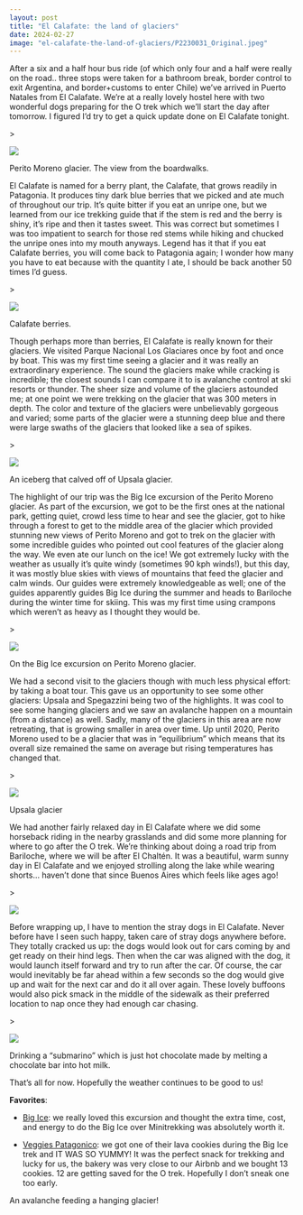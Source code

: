 ```yaml
---
layout: post
title: "El Calafate: the land of glaciers"
date: 2024-02-27
image: "el-calafate-the-land-of-glaciers/P2230031_Original.jpeg"
---
```


After a six and a half hour bus ride (of which only four and a half were really on the road.. three stops were taken for a bathroom break, border control to exit Argentina, and border+customs to enter Chile) we’ve arrived in Puerto Natales from El Calafate. We’re at a really lovely hostel here with two wonderful dogs preparing for the O trek which we’ll start the day after tomorrow. I figured I’d try to get a quick update done on El Calafate tonight. 

\>

![](assets/img/el-calafate-the-land-of-glaciers/P2230031_Original.jpg)

<figcaption>

Perito Moreno glacier. The view from the boardwalks.

</figcaption>

El Calafate is named for a berry plant, the Calafate, that grows readily in Patagonia. It produces tiny dark blue berries that we picked and ate much of throughout our trip. It’s quite bitter if you eat an unripe one, but we learned from our ice trekking guide that if the stem is red and the berry is shiny, it’s ripe and then it tastes sweet. This was correct but sometimes I was too impatient to search for those red stems while hiking and chucked the unripe ones into my mouth anyways. Legend has it that if you eat Calafate berries, you will come back to Patagonia again; I wonder how many you have to eat because with the quantity I ate, I should be back another 50 times I’d guess.

\>

![](assets/img/el-calafate-the-land-of-glaciers/P2230121_Original.jpg)

<figcaption>

Calafate berries.

</figcaption>

Though perhaps more than berries, El Calafate is really known for their glaciers. We visited Parque Nacional Los Glaciares once by foot and once by boat. This was my first time seeing a glacier and it was really an extraordinary experience. The sound the glaciers make while cracking is incredible; the closest sounds I can compare it to is avalanche control at ski resorts or thunder. The sheer size and volume of the glaciers astounded me; at one point we were trekking on the glacier that was 300 meters in depth. The color and texture of the glaciers were unbelievably gorgeous and varied; some parts of the glacier were a stunning deep blue and there were large swaths of the glaciers that looked like a sea of spikes.

\>

![](assets/img/el-calafate-the-land-of-glaciers/P2240025_Original.jpg)

<figcaption>

An iceberg that calved off of Upsala glacier.

</figcaption>

The highlight of our trip was the Big Ice excursion of the Perito Moreno glacier. As part of the excursion, we got to be the first ones at the national park, getting quiet, crowd less time to hear and see the glacier, got to hike through a forest to get to the middle area of the glacier which provided stunning new views of Perito Moreno and got to trek on the glacier with some incredible guides who pointed out cool features of the glacier along the way. We even ate our lunch on the ice! We got extremely lucky with the weather as usually it’s quite windy (sometimes 90 kph winds!), but this day, it was mostly blue skies with views of mountains that feed the glacier and calm winds. Our guides were extremely knowledgeable as well; one of the guides apparently guides Big Ice during the summer and heads to Bariloche during the winter time for skiing. This was my first time using crampons which weren’t as heavy as I thought they would be.

\>

![](assets/img/el-calafate-the-land-of-glaciers/20240223_142329_Original.jpg)

<figcaption>

On the Big Ice excursion on Perito Moreno glacier.

</figcaption>

We had a second visit to the glaciers though with much less physical effort: by taking a boat tour. This gave us an opportunity to see some other glaciers: Upsala and Spegazzini being two of the highlights. It was cool to see some hanging glaciers and we saw an avalanche happen on a mountain (from a distance) as well. Sadly, many of the glaciers in this area are now retreating, that is growing smaller in area over time. Up until 2020, Perito Moreno used to be a glacier that was in “equilibrium” which means that its overall size remained the same on average but rising temperatures has changed that.

\>

![](assets/img/el-calafate-the-land-of-glaciers/P2240035_Original.jpg)

<figcaption>

Upsala glacier

</figcaption>

We had another fairly relaxed day in El Calafate where we did some horseback riding in the nearby grasslands and did some more planning for where to go after the O trek. We’re thinking about doing a road trip from Bariloche, where we will be after El Chaltén. It was a beautiful, warm sunny day in El Calafate and we enjoyed strolling along the lake while wearing shorts… haven’t done that since Buenos Aires which feels like ages ago! 

\>

![](assets/img/el-calafate-the-land-of-glaciers/20240225_153555%280%29_Original.jpg)

Before wrapping up, I have to mention the stray dogs in El Calafate. Never before have I seen such happy, taken care of stray dogs anywhere before. They totally cracked us up: the dogs would look out for cars coming by and get ready on their hind legs. Then when the car was aligned with the dog, it would launch itself forward and try to run after the car. Of course, the car would inevitably be far ahead within a few seconds so the dog would give up and wait for the next car and do it all over again. These lovely buffoons would also pick smack in the middle of the sidewalk as their preferred location to nap once they had enough car chasing.

\>

![](assets/img/el-calafate-the-land-of-glaciers/20240225_211738_Original.jpg)

<figcaption>

Drinking a “submarino” which is just hot chocolate made by melting a chocolate bar into hot milk.

</figcaption>

That’s all for now. Hopefully the weather continues to be good to us!

**Favorites**:

- [Big Ice](https://hieloyaventura.com/en/excursiones/big-ice): we really loved this excursion and thought the extra time, cost, and energy to do the Big Ice over Minitrekking was absolutely worth it.
    
- [Veggies Patagonico](https://maps.app.goo.gl/sxj3ZKPgSNZeSmXE6?g_st=ic): we got one of their lava cookies during the Big Ice trek and IT WAS SO YUMMY! It was the perfect snack for trekking and lucky for us, the bakery was very close to our Airbnb and we bought 13 cookies. 12 are getting saved for the O trek. Hopefully I don’t sneak one too early.
    

An avalanche feeding a hanging glacier!
